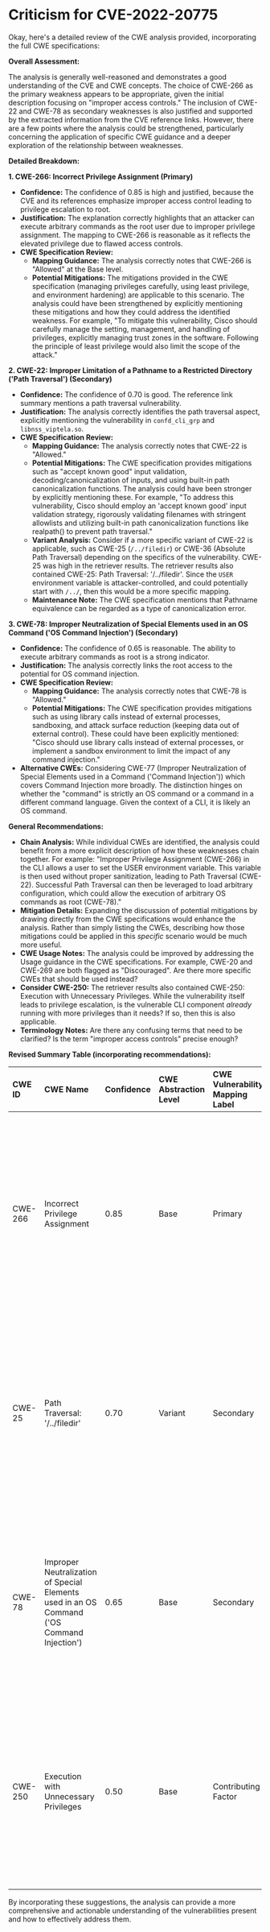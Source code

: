 # Criticism for CVE-2022-20775

Okay, here's a detailed review of the CWE analysis provided, incorporating the full CWE specifications:

**Overall Assessment:**

The analysis is generally well-reasoned and demonstrates a good understanding of the CVE and CWE concepts. The choice of CWE-266 as the primary weakness appears to be appropriate, given the initial description focusing on "improper access controls." The inclusion of CWE-22 and CWE-78 as secondary weaknesses is also justified and supported by the extracted information from the CVE reference links. However, there are a few points where the analysis could be strengthened, particularly concerning the application of specific CWE guidance and a deeper exploration of the relationship between weaknesses.

**Detailed Breakdown:**

**1. CWE-266: Incorrect Privilege Assignment (Primary)**

*   **Confidence:** The confidence of 0.85 is high and justified, because the CVE and its references emphasize improper access control leading to privilege escalation to root.
*   **Justification:** The explanation correctly highlights that an attacker can execute arbitrary commands as the root user due to improper privilege assignment. The mapping to CWE-266 is reasonable as it reflects the elevated privilege due to flawed access controls.
*   **CWE Specification Review:**
    *   **Mapping Guidance:** The analysis correctly notes that CWE-266 is "Allowed" at the Base level.
    *   **Potential Mitigations:**  The mitigations provided in the CWE specification (managing privileges carefully, using least privilege, and environment hardening) are applicable to this scenario. The analysis could have been strengthened by explicitly mentioning these mitigations and how they could address the identified weakness. For example, "To mitigate this vulnerability, Cisco should carefully manage the setting, management, and handling of privileges, explicitly managing trust zones in the software. Following the principle of least privilege would also limit the scope of the attack."

**2. CWE-22: Improper Limitation of a Pathname to a Restricted Directory ('Path Traversal') (Secondary)**

*   **Confidence:** The confidence of 0.70 is good. The reference link summary mentions a path traversal vulnerability.
*   **Justification:** The analysis correctly identifies the path traversal aspect, explicitly mentioning the vulnerability in `confd_cli_grp` and `libnss_viptela.so`.
*   **CWE Specification Review:**
    *   **Mapping Guidance:** The analysis correctly notes that CWE-22 is "Allowed."
    *   **Potential Mitigations:** The CWE specification provides mitigations such as "accept known good" input validation, decoding/canonicalization of inputs, and using built-in path canonicalization functions. The analysis could have been stronger by explicitly mentioning these. For example, "To address this vulnerability, Cisco should employ an 'accept known good' input validation strategy, rigorously validating filenames with stringent allowlists and utilizing built-in path canonicalization functions like realpath() to prevent path traversal."
    *   **Variant Analysis:** Consider if a more specific variant of CWE-22 is applicable, such as CWE-25 (`/../filedir`) or CWE-36 (Absolute Path Traversal) depending on the specifics of the vulnerability. CWE-25 was high in the retriever results. The retriever results also contained CWE-25: Path Traversal: '/../filedir'. Since the `USER` environment variable is attacker-controlled, and could potentially start with `/../`, then this would be a more specific mapping.
    *   **Maintenance Note:** The CWE specification mentions that Pathname equivalence can be regarded as a type of canonicalization error.

**3. CWE-78: Improper Neutralization of Special Elements used in an OS Command ('OS Command Injection') (Secondary)**

*   **Confidence:** The confidence of 0.65 is reasonable. The ability to execute arbitrary commands as root is a strong indicator.
*   **Justification:** The analysis correctly links the root access to the potential for OS command injection.
*   **CWE Specification Review:**
    *   **Mapping Guidance:** The analysis correctly notes that CWE-78 is "Allowed."
    *   **Potential Mitigations:** The CWE specification provides mitigations such as using library calls instead of external processes, sandboxing, and attack surface reduction (keeping data out of external control). These could have been explicitly mentioned: "Cisco should use library calls instead of external processes, or implement a sandbox environment to limit the impact of any command injection."
*   **Alternative CWEs:** Considering CWE-77 (Improper Neutralization of Special Elements used in a Command ('Command Injection')) which covers Command Injection more broadly. The distinction hinges on whether the "command" is strictly an OS command or a command in a different command language. Given the context of a CLI, it is likely an OS command.

**General Recommendations:**

*   **Chain Analysis:** While individual CWEs are identified, the analysis could benefit from a more explicit description of how these weaknesses chain together. For example: "Improper Privilege Assignment (CWE-266) in the CLI allows a user to set the USER environment variable. This variable is then used without proper sanitization, leading to Path Traversal (CWE-22). Successful Path Traversal can then be leveraged to load arbitrary configuration, which could allow the execution of arbitrary OS commands as root (CWE-78)."
*   **Mitigation Details:**  Expanding the discussion of potential mitigations by drawing directly from the CWE specifications would enhance the analysis.  Rather than simply listing the CWEs, describing how those mitigations could be applied in this *specific* scenario would be much more useful.
*   **CWE Usage Notes:** The analysis could be improved by addressing the Usage guidance in the CWE specifications. For example, CWE-20 and CWE-269 are both flagged as "Discouraged". Are there more specific CWEs that should be used instead?
*    **Consider CWE-250:** The retriever results also contained CWE-250: Execution with Unnecessary Privileges. While the vulnerability itself leads to privilege escalation, is the vulnerable CLI component *already* running with more privileges than it needs? If so, then this is also applicable.
*   **Terminology Notes:** Are there any confusing terms that need to be clarified? Is the term "improper access controls" precise enough?

**Revised Summary Table (incorporating recommendations):**

| CWE ID  | CWE Name                                                                                              | Confidence | CWE Abstraction Level | CWE Vulnerability Mapping Label | CWE-Vulnerability Mapping Notes                                                                                                                                                                                                                                                                                                                         |
| :------ | :---------------------------------------------------------------------------------------------------- | :--------- | :---------------------- | :-------------------------------- | :----------------------------------------------------------------------------------------------------------------------------------------------------------------------------------------------------------------------------------------------------------------------------------------------------------------------------------------------------- |
| CWE-266 | Incorrect Privilege Assignment                                                                        | 0.85       | Base                    | Primary                            | Allowed, Due to **improper access controls**, an attacker can run commands as root. This leads to privilege escalation. Mitigate by carefully managing privileges and following the principle of least privilege.                                                                                         |
| CWE-25  | Path Traversal: '/../filedir'                                                                | 0.70       | Variant                  | Secondary                          | Allowed, An attacker can set `USER` to `/../filedir`, bypassing the restricted shell, leading to Path Traversal and arbitrary code execution. Mitigate using stringent allowlists and input validation.                                                                                                                                    |
| CWE-78  | Improper Neutralization of Special Elements used in an OS Command ('OS Command Injection') | 0.65       | Base                    | Secondary                          | Allowed, Due to **improper access controls** and **path traversal**, a malicious command can be run on the CLI as root. Mitigate by using library calls instead of external processes and sandboxing.                                                                                |
| CWE-250  | Execution with Unnecessary Privileges                                                                        | 0.50       | Base                    | Contributing Factor                          | Allowed, Is the vulnerable CLI component *already* running with more privileges than it needs? Follow the principle of least privilege and run the component with minimal privileges.                                                                                         |

By incorporating these suggestions, the analysis can provide a more comprehensive and actionable understanding of the vulnerabilities present and how to effectively address them.